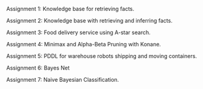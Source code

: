 Assignment 1: 
Knowledge base for retrieving facts. 

Assignment 2: 
Knowledge base with retrieving and inferring facts. 

Assignment 3: 
Food delivery service using A-star search.

Assignment 4: 
Minimax and Alpha-Beta Pruning with Konane. 

Assignment 5: 
PDDL for warehouse robots shipping and moving containers. 

Assignment 6: 
Bayes Net

Assignment 7: 
Naive Bayesian Classification.